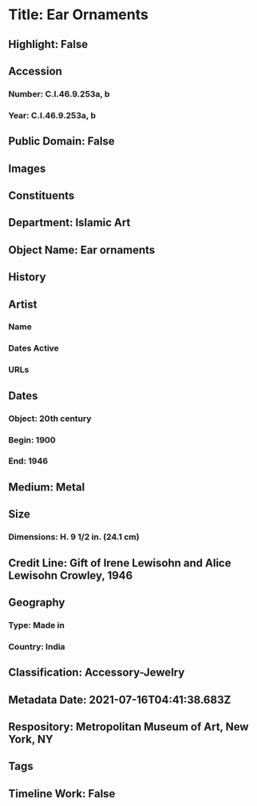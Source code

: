 # Title: Ear Ornaments
## Highlight: False
## Accession
### Number: C.I.46.9.253a, b
### Year: C.I.46.9.253a, b
## Public Domain: False
## Images
## Constituents
## Department: Islamic Art
## Object Name: Ear ornaments
## History
## Artist
### Name
### Dates Active
### URLs
## Dates
### Object: 20th century
### Begin: 1900
### End: 1946
## Medium: Metal
## Size
### Dimensions: H. 9 1/2 in. (24.1 cm)
## Credit Line: Gift of Irene Lewisohn and Alice Lewisohn Crowley, 1946
## Geography
### Type: Made in
### Country: India
## Classification: Accessory-Jewelry
## Metadata Date: 2021-07-16T04:41:38.683Z
## Respository: Metropolitan Museum of Art, New York, NY
## Tags
## Timeline Work: False